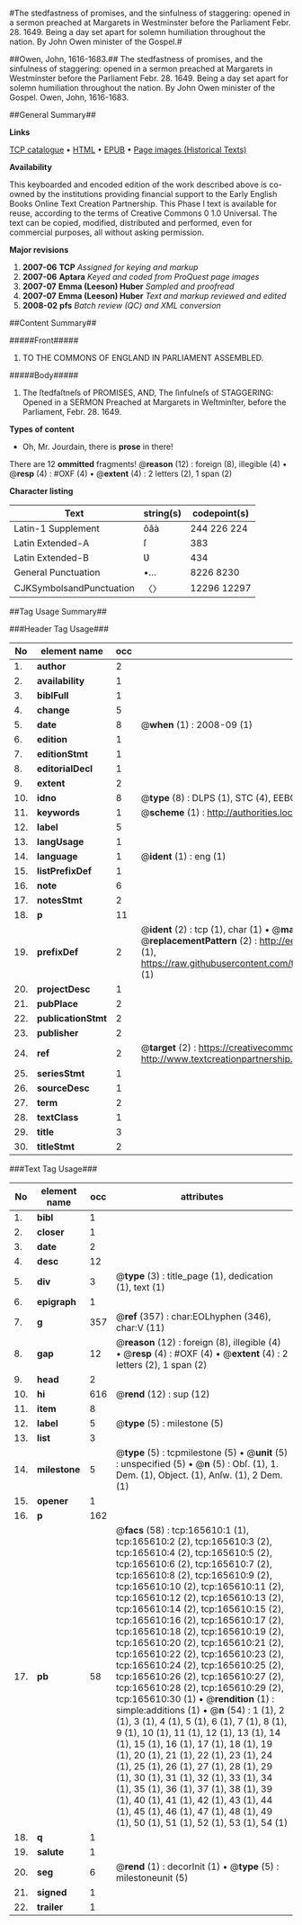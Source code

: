 #The stedfastness of promises, and the sinfulness of staggering: opened in a sermon preached at Margarets in Westminster before the Parliament Febr. 28. 1649. Being a day set apart for solemn humiliation throughout the nation. By John Owen minister of the Gospel.#

##Owen, John, 1616-1683.##
The stedfastness of promises, and the sinfulness of staggering: opened in a sermon preached at Margarets in Westminster before the Parliament Febr. 28. 1649. Being a day set apart for solemn humiliation throughout the nation. By John Owen minister of the Gospel.
Owen, John, 1616-1683.

##General Summary##

**Links**

[TCP catalogue](http://www.ota.ox.ac.uk/tcp/)  • 
[HTML](http://tei.it.ox.ac.uk/tcp/Texts-HTML/free/A90/A90291.html)  • 
[EPUB](http://tei.it.ox.ac.uk/tcp/Texts-EPUB/free/A90/A90291.epub) • 
[Page images (Historical Texts)](https://data.historicaltexts.jisc.ac.uk/view?pubId=eebo-99863185e&pageId=eebo-99863185e-165610-1)

**Availability**

This keyboarded and encoded edition of the
	       work described above is co-owned by the institutions
	       providing financial support to the Early English Books
	       Online Text Creation Partnership. This Phase I text is
	       available for reuse, according to the terms of Creative
	       Commons 0 1.0 Universal. The text can be copied,
	       modified, distributed and performed, even for
	       commercial purposes, all without asking permission.

**Major revisions**

1. __2007-06__ __TCP__ *Assigned for keying and markup*
1. __2007-06__ __Aptara__ *Keyed and coded from ProQuest page images*
1. __2007-07__ __Emma (Leeson) Huber__ *Sampled and proofread*
1. __2007-07__ __Emma (Leeson) Huber__ *Text and markup reviewed and edited*
1. __2008-02__ __pfs__ *Batch review (QC) and XML conversion*

##Content Summary##

#####Front#####

1. TO THE
COMMONS
OF
ENGLAND
IN
PARLIAMENT
ASSEMBLED.

#####Body#####

1. The ſtedfaſtneſs of PROMISES,
AND,
The ſinfulneſs of STAGGERING:
Opened in a
SERMON
Preached at Margarets in Weſtminſter, before the Parliament,
Febr. 28. 1649.

**Types of content**

  * Oh, Mr. Jourdain, there is **prose** in there!

There are 12 **ommitted** fragments! 
 @__reason__ (12) : foreign (8), illegible (4)  •  @__resp__ (4) : #OXF (4)  •  @__extent__ (4) : 2 letters (2), 1 span (2)

**Character listing**


|Text|string(s)|codepoint(s)|
|---|---|---|
|Latin-1 Supplement|ôâà|244 226 224|
|Latin Extended-A|ſ|383|
|Latin Extended-B|Ʋ|434|
|General Punctuation|•…|8226 8230|
|CJKSymbolsandPunctuation|〈〉|12296 12297|

##Tag Usage Summary##

###Header Tag Usage###

|No|element name|occ|attributes|
|---|---|---|---|
|1.|__author__|2||
|2.|__availability__|1||
|3.|__biblFull__|1||
|4.|__change__|5||
|5.|__date__|8| @__when__ (1) : 2008-09 (1)|
|6.|__edition__|1||
|7.|__editionStmt__|1||
|8.|__editorialDecl__|1||
|9.|__extent__|2||
|10.|__idno__|8| @__type__ (8) : DLPS (1), STC (4), EEBO-CITATION (1), PROQUEST (1), VID (1)|
|11.|__keywords__|1| @__scheme__ (1) : http://authorities.loc.gov/ (1)|
|12.|__label__|5||
|13.|__langUsage__|1||
|14.|__language__|1| @__ident__ (1) : eng (1)|
|15.|__listPrefixDef__|1||
|16.|__note__|6||
|17.|__notesStmt__|2||
|18.|__p__|11||
|19.|__prefixDef__|2| @__ident__ (2) : tcp (1), char (1)  •  @__matchPattern__ (2) : ([0-9\-]+):([0-9IVX]+) (1), (.+) (1)  •  @__replacementPattern__ (2) : http://eebo.chadwyck.com/downloadtiff?vid=$1&page=$2 (1), https://raw.githubusercontent.com/textcreationpartnership/Texts/master/tcpchars.xml#$1 (1)|
|20.|__projectDesc__|1||
|21.|__pubPlace__|2||
|22.|__publicationStmt__|2||
|23.|__publisher__|2||
|24.|__ref__|2| @__target__ (2) : https://creativecommons.org/publicdomain/zero/1.0/ (1), http://www.textcreationpartnership.org/docs/. (1)|
|25.|__seriesStmt__|1||
|26.|__sourceDesc__|1||
|27.|__term__|2||
|28.|__textClass__|1||
|29.|__title__|3||
|30.|__titleStmt__|2||


###Text Tag Usage###

|No|element name|occ|attributes|
|---|---|---|---|
|1.|__bibl__|1||
|2.|__closer__|1||
|3.|__date__|2||
|4.|__desc__|12||
|5.|__div__|3| @__type__ (3) : title_page (1), dedication (1), text (1)|
|6.|__epigraph__|1||
|7.|__g__|357| @__ref__ (357) : char:EOLhyphen (346), char:V (11)|
|8.|__gap__|12| @__reason__ (12) : foreign (8), illegible (4)  •  @__resp__ (4) : #OXF (4)  •  @__extent__ (4) : 2 letters (2), 1 span (2)|
|9.|__head__|2||
|10.|__hi__|616| @__rend__ (12) : sup (12)|
|11.|__item__|8||
|12.|__label__|5| @__type__ (5) : milestone (5)|
|13.|__list__|3||
|14.|__milestone__|5| @__type__ (5) : tcpmilestone (5)  •  @__unit__ (5) : unspecified (5)  •  @__n__ (5) : Obſ. (1), 1. Dem. (1), Object. (1), Anſw. (1), 2 Dem. (1)|
|15.|__opener__|1||
|16.|__p__|162||
|17.|__pb__|58| @__facs__ (58) : tcp:165610:1 (1), tcp:165610:2 (2), tcp:165610:3 (2), tcp:165610:4 (2), tcp:165610:5 (2), tcp:165610:6 (2), tcp:165610:7 (2), tcp:165610:8 (2), tcp:165610:9 (2), tcp:165610:10 (2), tcp:165610:11 (2), tcp:165610:12 (2), tcp:165610:13 (2), tcp:165610:14 (2), tcp:165610:15 (2), tcp:165610:16 (2), tcp:165610:17 (2), tcp:165610:18 (2), tcp:165610:19 (2), tcp:165610:20 (2), tcp:165610:21 (2), tcp:165610:22 (2), tcp:165610:23 (2), tcp:165610:24 (2), tcp:165610:25 (2), tcp:165610:26 (2), tcp:165610:27 (2), tcp:165610:28 (2), tcp:165610:29 (2), tcp:165610:30 (1)  •  @__rendition__ (1) : simple:additions (1)  •  @__n__ (54) : 1 (1), 2 (1), 3 (1), 4 (1), 5 (1), 6 (1), 7 (1), 8 (1), 9 (1), 10 (1), 11 (1), 12 (1), 13 (1), 14 (1), 15 (1), 16 (1), 17 (1), 18 (1), 19 (1), 20 (1), 21 (1), 22 (1), 23 (1), 24 (1), 25 (1), 26 (1), 27 (1), 28 (1), 29 (1), 30 (1), 31 (1), 32 (1), 33 (1), 34 (1), 35 (1), 36 (1), 37 (1), 38 (1), 39 (1), 40 (1), 41 (1), 42 (1), 43 (1), 44 (1), 45 (1), 46 (1), 47 (1), 48 (1), 49 (1), 50 (1), 51 (1), 52 (1), 53 (1), 54 (1)|
|18.|__q__|1||
|19.|__salute__|1||
|20.|__seg__|6| @__rend__ (1) : decorInit (1)  •  @__type__ (5) : milestoneunit (5)|
|21.|__signed__|1||
|22.|__trailer__|1||

